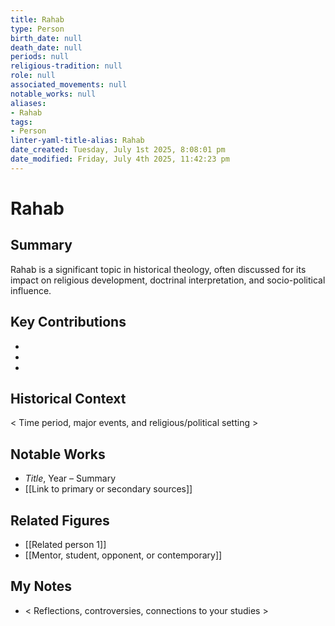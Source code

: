 ```yaml
---
title: Rahab
type: Person
birth_date: null
death_date: null
periods: null
religious-tradition: null
role: null
associated_movements: null
notable_works: null
aliases:
- Rahab
tags:
- Person
linter-yaml-title-alias: Rahab
date_created: Tuesday, July 1st 2025, 8:08:01 pm
date_modified: Friday, July 4th 2025, 11:42:23 pm
---
```


# Rahab

## Summary
Rahab is a significant topic in historical theology, often discussed for its impact on religious development, doctrinal interpretation, and socio-political influence.

## Key Contributions
- 
- 
- 

## Historical Context
< Time period, major events, and religious/political setting >

## Notable Works
- *Title*, Year – Summary
- [[Link to primary or secondary sources]]


## Related Figures
- [[Related person 1]]
- [[Mentor, student, opponent, or contemporary]]

## My Notes
- < Reflections, controversies, connections to your studies >
